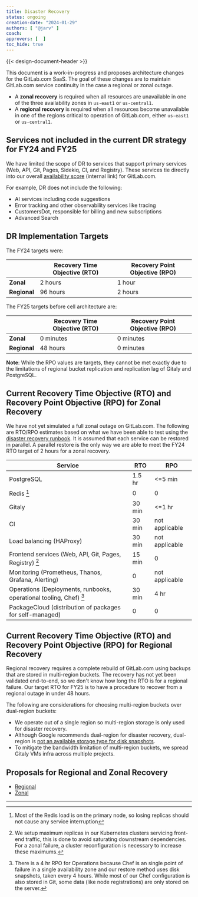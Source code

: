 ```yaml
---
title: Disaster Recovery
status: ongoing
creation-date: "2024-01-29"
authors: [ "@jarv" ]
coach:
approvers: [  ]
toc_hide: true
---
```


{{< design-document-header >}}

This document is a work-in-progress and proposes architecture changes for the GitLab.com SaaS.
The goal of these changes are to maintain GitLab.com service continuity in the case a regional or zonal outage.

- A **zonal recovery** is required when all resources are unavailable in one of the three availability zones in `us-east1` or `us-central1`.
- A **regional recovery** is required when all resources become unavailable in one of the regions critical to operation of GitLab.com, either `us-east1` or `us-central1`.

## Services not included in the current DR strategy for FY24 and FY25

We have limited the scope of DR to services that support primary services (Web, API, Git, Pages, Sidekiq, CI, and Registry).
These services tie directly into our overall [availability score](https://dashboards.gitlab.net/d/general-slas/general3a-slas?orgId=1) (internal link) for GitLab.com.

For example, DR does not include the following:

- AI services including code suggestions
- Error tracking and other observability services like tracing
- CustomersDot, responsible for billing and new subscriptions
- Advanced Search

## DR Implementation Targets

The FY24 targets were:

|              | Recovery Time Objective (RTO) | Recovery Point Objective (RPO) |
|--------------|-------------------------------|--------------------------------|
| **Zonal**    | 2 hours                       | 1 hour                         |
| **Regional** | 96 hours                      | 2 hours                        |

The FY25 targets before cell architecture are:

|              | Recovery Time Objective (RTO) | Recovery Point Objective (RPO) |
|--------------|-------------------------------|--------------------------------|
| **Zonal**    | 0 minutes                     | 0 minutes                      |
| **Regional** | 48 hours                      | 0 minutes                      |

**Note**: While the RPO values are targets, they cannot be met exactly due to the limitations of regional bucket replication and replication lag of Gitaly and PostgreSQL.

## Current Recovery Time Objective (RTO) and Recovery Point Objective (RPO) for Zonal Recovery

We have not yet simulated a full zonal outage on GitLab.com.
The following are RTO/RPO estimates based on what we have been able to test using the [disaster recovery runbook](https://gitlab.com/gitlab-com/runbooks/-/tree/master/docs/disaster-recovery?ref_type=heads).
It is assumed that each service can be restored in parallel.
A parallel restore is the only way we are able to meet the FY24 RTO target of 2 hours for a zonal recovery.

| Service | RTO | RPO |
| --- | --- | --- |
| PostgreSQL | 1.5 hr | <=5 min |
| Redis [^1] | 0 | 0 |
| Gitaly | 30 min | <=1 hr |
| CI | 30 min | not applicable |
| Load balancing (HAProxy) | 30 min | not applicable |
| Frontend services (Web, API, Git, Pages, Registry) [^2] | 15 min | 0 |
| Monitoring (Prometheus, Thanos, Grafana, Alerting) | 0 | not applicable |
| Operations (Deployments, runbooks, operational tooling, Chef) [^3] | 30 min | 4 hr |
| PackageCloud (distribution of packages for self-managed) | 0 | 0 |

## Current Recovery Time Objective (RTO) and Recovery Point Objective (RPO) for Regional Recovery

Regional recovery requires a complete rebuild of GitLab.com using backups that are stored in multi-region buckets.
The recovery has not yet been validated end-to-end, so we don't know how long the RTO is for a regional failure.
Our target RTO for FY25 is to have a procedure to recover from a regional outage in under 48 hours.

The following are considerations for choosing multi-region buckets over dual-region buckets:

- We operate out of a single region so multi-region storage is only used for disaster recovery.
- Although Google recommends dual-region for disaster recovery, dual-region is [not an available storage type for disk snapshots](https://cloud.google.com/compute/docs/disks/snapshots#selecting_a_storage_location).
- To mitigate the bandwidth limitation of multi-region buckets, we spread Gitaly VMs infra across multiple projects.

## Proposals for Regional and Zonal Recovery

- [Regional](regional.md)
- [Zonal](zonal.md)

---

   [^1]: Most of the Redis load is on the primary node, so losing replicas should not cause any service interruption
   [^2]: We setup maximum replicas in our Kubernetes clusters servicing front-end traffic, this is done to avoid saturating downstream dependencies. For a zonal failure, a cluster reconfiguration is necessary to increase these maximums.
   [^3]: There is a 4 hr RPO for Operations because Chef is an single point of failure in a single availability zone and our restore method uses disk snapshots, taken every 4 hours. While most of our Chef configuration is also stored in Git, some data (like node registrations) are only stored on the server.
